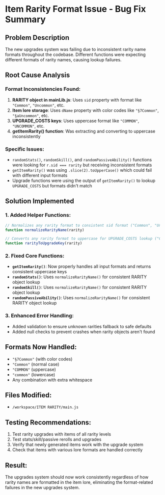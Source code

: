 # Item Rarity Format Issue - Bug Fix Summary

## Problem Description
The new upgrades system was failing due to inconsistent rarity name formats throughout the codebase. Different functions were expecting different formats of rarity names, causing lookup failures.

## Root Cause Analysis

### Format Inconsistencies Found:
1. **RARITY object in mainLib.js**: Uses `sid` property with format like `"Common"`, `"Uncommon"`, etc.
2. **Item lore storage**: Uses `dName` property with color codes like `"§7Common"`, `"§aUncommon"`, etc.
3. **UPGRADE_COSTS keys**: Uses uppercase format like `"COMMON"`, `"UNCOMMON"`, etc.
4. **getItemRarity() function**: Was extracting and converting to uppercase inconsistently

### Specific Issues:
- `randomStats()`, `randomSkill()`, and `randomPassiveAbility()` functions were looking for `r.sid === rarity` but receiving inconsistent formats
- `getItemRarity()` was using `.slice(2).toUpperCase()` which could fail with different input formats
- Upgrade functions were using the output of `getItemRarity()` to lookup `UPGRADE_COSTS` but formats didn't match

## Solution Implemented

### 1. Added Helper Functions:
```javascript
// Normalizes any rarity format to consistent sid format ("Common", "Uncommon", etc.)
function normalizeRarityName(rarity)

// Converts any rarity format to uppercase for UPGRADE_COSTS lookup ("COMMON", "UNCOMMON", etc.)
function rarityToUpgradeKey(rarity)
```

### 2. Fixed Core Functions:
- **`getItemRarity()`**: Now properly handles all input formats and returns consistent uppercase keys
- **`randomStats()`**: Uses `normalizeRarityName()` for consistent RARITY object lookup
- **`randomSkill()`**: Uses `normalizeRarityName()` for consistent RARITY object lookup  
- **`randomPassiveAbility()`**: Uses `normalizeRarityName()` for consistent RARITY object lookup

### 3. Enhanced Error Handling:
- Added validation to ensure unknown rarities fallback to safe defaults
- Added null checks to prevent crashes when rarity objects aren't found

## Formats Now Handled:
- `"§7Common"` (with color codes)
- `"Common"` (normal case)
- `"COMMON"` (uppercase)
- `"common"` (lowercase)
- Any combination with extra whitespace

## Files Modified:
- `/workspace/ITEM RARITY/main.js`

## Testing Recommendations:
1. Test rarity upgrades with items of all rarity levels
2. Test stats/skill/passive rerolls and upgrades
3. Verify that newly generated items work with the upgrade system
4. Check that items with various lore formats are handled correctly

## Result:
The upgrades system should now work consistently regardless of how rarity names are formatted in the item lore, eliminating the format-related failures in the new upgrades system.
